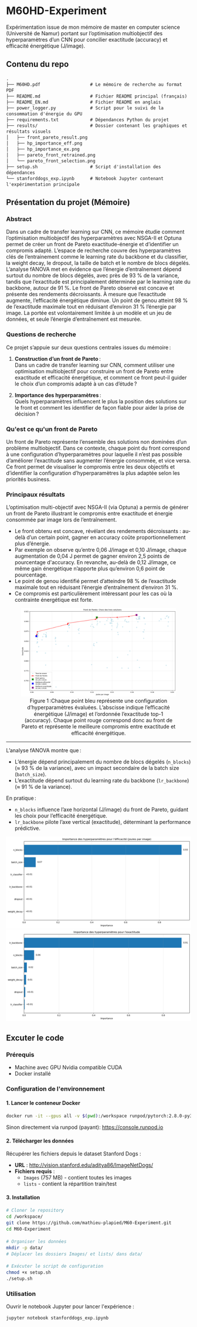 # M60HD-Experiment

Expérimentation issue de mon mémoire de master en computer science (Université de Namur) portant sur l’optimisation multiobjectif des hyperparamètres d’un CNN pour concilier exactitude (accuracy) et efficacité énergétique (J/image).

## Contenu du repo

```text
.
├── M60HD.pdf                   # Le mémoire de recherche au format PDF
├── README.md                   # Fichier README principal (français)
├── README_EN.md                # Fichier README en anglais
├── power_logger.py             # Script pour le suivi de la consommation d'énergie du GPU
├── requirements.txt            # Dépendances Python du projet
├── results/                    # Dossier contenant les graphiques et résultats visuels
│   ├── front_pareto_result.png
│   ├── hp_importance_eff.png
│   ├── hp_importance_ex.png
│   ├── pareto_front_retrained.png
│   └── pareto_front_selection.png
├── setup.sh                    # Script d'installation des dépendances
└── stanforddogs_exp.ipynb      # Notebook Jupyter contenant l'expérimentation principale
```

## Présentation du projet (Mémoire)

### Abstract

Dans un cadre de transfer learning sur CNN, ce mémoire étudie comment l’optimisation multiobjectif des hyperparamètres avec NSGA-II et Optuna permet de créer un front de Pareto exactitude-énergie et d’identifier un compromis adapté. L’espace de recherche couvre des hyperparamètres clés de l’entrainement comme le learning rate du backbone et du classifier, la weight decay, le dropout, la taille de batch et le nombre de blocs dégelés. L’analyse fANOVA met en évidence que l’énergie d’entraînement dépend surtout du nombre de blocs dégelés, avec près de 93&nbsp;% de la variance, tandis que l’exactitude est principalement déterminée par le learning rate du backbone, autour de 91&nbsp;%. Le front de Pareto observé est concave et présente des rendements décroissants. À mesure que l’exactitude augmente, l’efficacité énergétique diminue. Un point de genou atteint 98&nbsp;% de l’exactitude maximale tout en réduisant d’environ 31&nbsp;% l’énergie par image. La portée est volontairement limitée à un modèle et un jeu de données, et seule l’énergie d’entraînement est mesurée.

### Questions de recherche

Ce projet s’appuie sur deux questions centrales issues du mémoire :

1. **Construction d’un front de Pareto** :  
   Dans un cadre de transfer learning sur CNN, comment utiliser une optimisation multiobjectif pour construire un front de Pareto entre exactitude et efficacité énergétique, et comment ce front peut-il guider le choix d’un compromis adapté à un cas d’étude ?

2. **Importance des hyperparamètres** :  
   Quels hyperparamètres influencent le plus la position des solutions sur le front et comment les identifier de façon fiable pour aider la prise de décision ?

### Qu'est ce qu'un front de Pareto

Un front de Pareto représente l’ensemble des solutions non dominées d’un problème multiobjectif. Dans ce contexte, chaque point du front correspond à une configuration d’hyperparamètres pour laquelle il n’est pas possible d’améliorer l’exactitude sans augmenter l’énergie consommée, et vice versa.
Ce front permet de visualiser le compromis entre les deux objectifs et d’identifier la configuration d’hyperparamètres la plus adaptée selon les priorités business.

### Principaux résultats

L’optimisation multi-objectif avec NSGA-II (via Optuna) a permis de générer un front de Pareto illustrant le compromis entre exactitude et énergie consommée par image lors de l’entraînement.

- Le front obtenu est concave, révélant des rendements décroissants : au-delà d’un certain point, gagner en accuracy coûte proportionnellement plus d’énergie.
- Par exemple on observe qu’entre 0,06&nbsp;J/image et 0,10&nbsp;J/image, chaque augmentation de 0,04 J permet de gagner environ 2,5 points de pourcentage d'accuracy. En revanche, au-delà de 0,12&nbsp;J/image, ce même gain énergétique n’apporte plus qu’environ 0,6 point de pourcentage.
- Le point de genou identifié permet d’atteindre 98&nbsp;% de l’exactitude maximale tout en réduisant l’énergie d’entraînement d’environ 31&nbsp;%.
- Ce compromis est particulièrement intéressant pour les cas où la contrainte énergétique est forte.

<figure style="text-align: center;">
  <img src="results/pareto_front_selection.png" alt="Front de Pareto">
  <figcaption>Figure 1 :Chaque point bleu représente une configuration d’hyperparamètres évaluées. L’abscisse indique l’eﬃcacité énergétique (J/image) et l’ordonnée l’exactitude top-1 (accuracy). Chaque point rouge correspond donc au front de Pareto et représente le meilleure compromis entre exactitude et eﬃcacité énergétique.</figcaption>
</figure>

---

L’analyse fANOVA montre que :

- L’énergie dépend principalement du nombre de blocs dégelés (`n_blocks`) (≈ 93&nbsp;% de la variance), avec un impact secondaire de la batch size (`batch_size`).  
- L’exactitude dépend surtout du learning rate du backbone (`lr_backbone`) (≈ 91&nbsp;% de la variance).  

En pratique :  

- `n_blocks` influence l’axe horizontal (J/image) du front de Pareto, guidant les choix pour l’efficacité énergétique.  
- `lr_backbone` pilote l’axe vertical (exactitude), déterminant la performance prédictive.  

![alt text](results/hp_importance_eff.png)
![alt text](results/hp_importance_ex.png)

## Excuter le code

### Prérequis

- Machine avec GPU Nvidia compatible CUDA
- Docker installé

### Configuration de l'environnement

#### 1. Lancer le conteneur Docker

```bash
docker run -it --gpus all -v $(pwd):/workspace runpod/pytorch:2.8.0-py3.11-cuda12.8.1-cudnn-devel-ubuntu22.04
```
Sinon directement via runpod (payant): https://console.runpod.io

#### 2. Télécharger les données

Récupérer les fichiers depuis le dataset Stanford Dogs :

- **URL** : http://vision.stanford.edu/aditya86/ImageNetDogs/
- **Fichiers requis** :
  - `Images` (757 MB) - contient toutes les images
  - `lists` - contient la répartition train/test

#### 3. Installation

```bash
# Cloner le repository
cd /workspace/
git clone https://github.com/mathieu-plapied/M60-Experiment.git
cd M60-Experiment

# Organiser les données
mkdir -p data/
# Déplacer les dossiers Images/ et lists/ dans data/

# Exécuter le script de configuration
chmod +x setup.sh
./setup.sh
```

### Utilisation

Ouvrir le notebook Jupyter pour lancer l'expérience :

```bash
jupyter notebook stanforddogs_exp.ipynb
```
